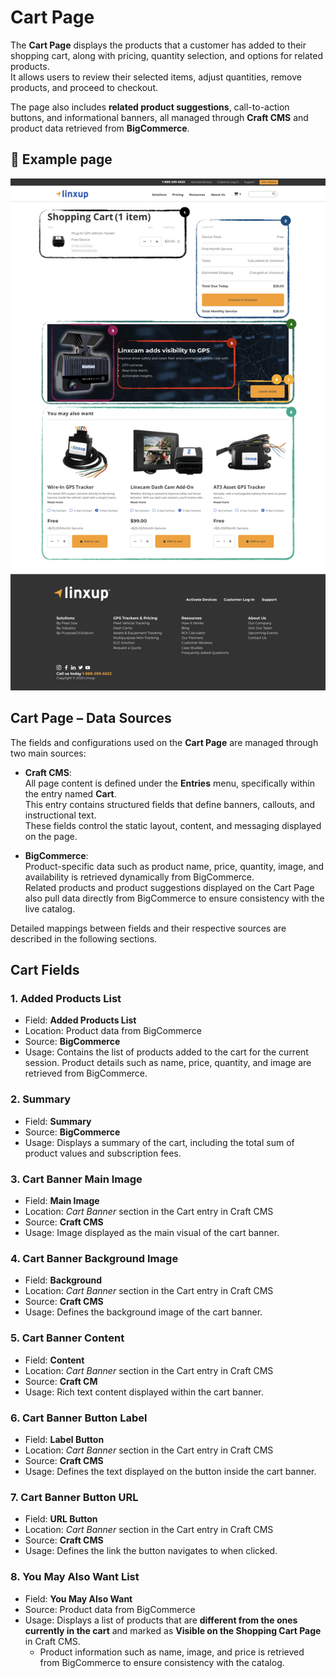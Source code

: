 # Cart Page

The **Cart Page** displays the products that a customer has added to their shopping cart, along with pricing, quantity selection, and options for related products.  
It allows users to review their selected items, adjust quantities, remove products, and proceed to checkout.

The page also includes **related product suggestions**, call-to-action buttons, and informational banners, all managed through **Craft CMS** and product data retrieved from **BigCommerce**.

## 🎯 Example page

![Example of a product detail page](../../static/img/cart-page.jpeg)

## Cart Page – Data Sources

The fields and configurations used on the **Cart Page** are managed through two main sources:

- **Craft CMS**:  
  All page content is defined under the **Entries** menu, specifically within the entry named **Cart**.  
  This entry contains structured fields that define banners, callouts, and instructional text.  
  These fields control the static layout, content, and messaging displayed on the page.

- **BigCommerce**:  
  Product-specific data such as product name, price, quantity, image, and availability is retrieved dynamically from BigCommerce.  
  Related products and product suggestions displayed on the Cart Page also pull data directly from BigCommerce to ensure consistency with the live catalog.

Detailed mappings between fields and their respective sources are described in the following sections.

## Cart Fields

### 1. Added Products List

- Field: **Added Products List**
- Location: Product data from BigCommerce
- Source: **BigCommerce**
- Usage: Contains the list of products added to the cart for the current session. Product details such as name, price, quantity, and image are retrieved from BigCommerce.

### 2. Summary

- Field: **Summary**
- Source: **BigCommerce**
- Usage: Displays a summary of the cart, including the total sum of product values and subscription fees.

### 3. Cart Banner Main Image

- Field: **Main Image**
- Location: _Cart Banner_ section in the Cart entry in Craft CMS
- Source: **Craft CMS**
- Usage: Image displayed as the main visual of the cart banner.

### 4. Cart Banner Background Image

- Field: **Background**
- Location: _Cart Banner_ section in the Cart entry in Craft CMS
- Source: **Craft CMS**
- Usage: Defines the background image of the cart banner.

### 5. Cart Banner Content

- Field: **Content**
- Location: _Cart Banner_ section in the Cart entry in Craft CMS
- Source: **Craft CM**
- Usage: Rich text content displayed within the cart banner.

### 6. Cart Banner Button Label

- Field: **Label Button**
- Location: _Cart Banner_ section in the Cart entry in Craft CMS
- Source: **Craft CMS**
- Usage: Defines the text displayed on the button inside the cart banner.

### 7. Cart Banner Button URL

- Field: **URL Button**
- Location: _Cart Banner_ section in the Cart entry in Craft CMS
- Source: **Craft CMS**
- Usage: Defines the link the button navigates to when clicked.

### 8. You May Also Want List

- Field: **You May Also Want**
- Source: Product data from BigCommerce
- Usage: Displays a list of products that are **different from the ones currently in the cart** and marked as **Visible on the Shopping Cart Page** in Craft CMS.
  - Product information such as name, image, and price is retrieved from BigCommerce to ensure consistency with the catalog.
